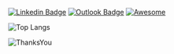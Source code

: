 

[![Linkedin Badge](https://img.shields.io/badge/-biancadsferreira-blue?style=flat-square&logo=Linkedin&logoColor=white&link=www.linkedin.com/in/biancadsferreira/)](www.linkedin.com/in/biancadsferreira/)
[![Outlook Badge](https://img.shields.io/badge/biancasferreira@outlook.com-0078D4?style=flat-square&logo=microsoft-outlook&logoColor=white&link=mailto:biancasferreira@outlook.com)](mailto:biancasferreira@outlook.com)
[![Awesome](https://cdn.rawgit.com/sindresorhus/awesome/d7305f38d29fed78fa85652e3a63e154dd8e8829/media/badge.svg)](https://github.com/biancasferreira)

![Top Langs](https://github-readme-stats.vercel.app/api/top-langs/?username=biancasferreira&layout=compact)

![ThanksYou](https://img.shields.io/badge/🚀_Obrigada_por_visitar_meu_perfil!_🧠_-dodgerred.svg?style=for-the-badge)
